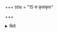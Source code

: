 +++
title = "15 स कृताकृतः"

+++

<details><summary>थिते</summary>

15. It (=animal-sacrificial-bread-offering) is optional. 
</details>

